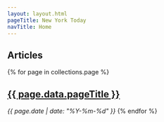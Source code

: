 ```yaml
---
layout: layout.html
pageTitle: New York Today
navTitle: Home
---
```


## Articles

{% for page in collections.page %}
  <h2><a href="{{ page.url }}">{{ page.data.pageTitle }}</a></h2>
  <em>{{ page.date | date: "%Y-%m-%d" }}</em>
{% endfor %}